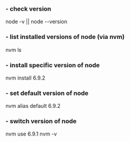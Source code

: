 ###  - check version

node -v || node --version

### - list installed versions of node (via nvm)

nvm ls

### -  install specific version of node

nvm install 6.9.2

### - set default version of node

nvm alias default 6.9.2

### - switch version of node

nvm use 6.9.1
nvm -v
